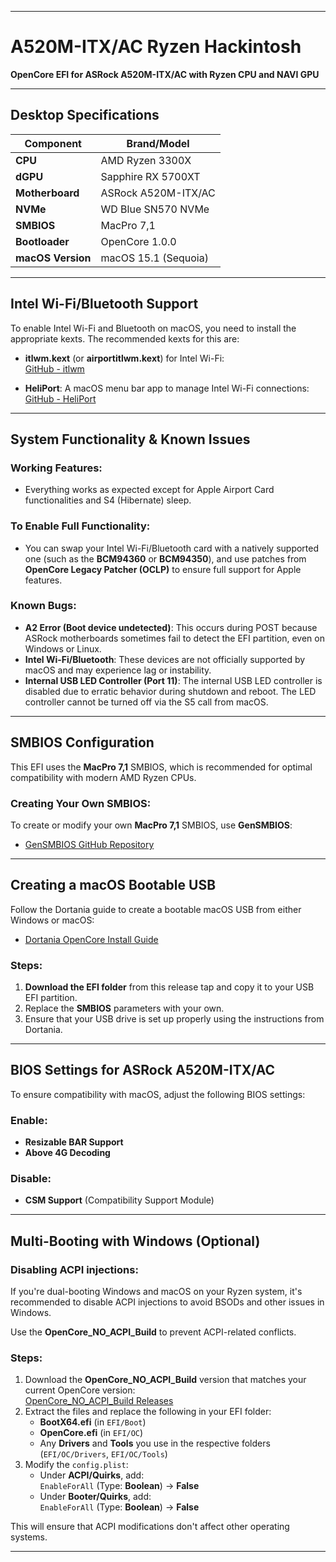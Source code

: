 
---

# A520M-ITX/AC Ryzen Hackintosh

**OpenCore EFI for ASRock A520M-ITX/AC with Ryzen CPU and NAVI GPU**

---

## Desktop Specifications

| **Component**    | **Brand/Model**                    |
| ---------------- | ---------------------------------- |
| **CPU**          | AMD Ryzen 3300X                    |
| **dGPU**         | Sapphire RX 5700XT                 |
| **Motherboard**  | ASRock A520M-ITX/AC                |
| **NVMe**         | WD Blue SN570 NVMe                 |
| **SMBIOS**       | MacPro 7,1                         |
| **Bootloader**   | OpenCore 1.0.0                     |
| **macOS Version**| macOS 15.1 (Sequoia)               |

---

## Intel Wi-Fi/Bluetooth Support

To enable Intel Wi-Fi and Bluetooth on macOS, you need to install the appropriate kexts. The recommended kexts for this are:

- **itlwm.kext** (or **airportitlwm.kext**) for Intel Wi-Fi:  
  [GitHub - itlwm](https://github.com/OpenIntelWireless/itlwm)
  
- **HeliPort**: A macOS menu bar app to manage Intel Wi-Fi connections:  
  [GitHub - HeliPort](https://github.com/OpenIntelWireless/HeliPort)

---

## System Functionality & Known Issues

### **Working Features**:
- Everything works as expected except for Apple Airport Card functionalities and S4 (Hibernate) sleep.

### **To Enable Full Functionality**:
- You can swap your Intel Wi-Fi/Bluetooth card with a natively supported one (such as the **BCM94360** or **BCM94350**), and use patches from **OpenCore Legacy Patcher (OCLP)** to ensure full support for Apple features.

### **Known Bugs**:
- **A2 Error (Boot device undetected)**: This occurs during POST because ASRock motherboards sometimes fail to detect the EFI partition, even on Windows or Linux.
- **Intel Wi-Fi/Bluetooth**: These devices are not officially supported by macOS and may experience lag or instability.
- **Internal USB LED Controller (Port 11)**: The internal USB LED controller is disabled due to erratic behavior during shutdown and reboot. The LED controller cannot be turned off via the S5 call from macOS.

---

## SMBIOS Configuration

This EFI uses the **MacPro 7,1** SMBIOS, which is recommended for optimal compatibility with modern AMD Ryzen CPUs.

### **Creating Your Own SMBIOS**:
To create or modify your own **MacPro 7,1** SMBIOS, use **GenSMBIOS**:

- [GenSMBIOS GitHub Repository](https://github.com/corpnewt/GenSMBIOS)

---

## Creating a macOS Bootable USB

Follow the Dortania guide to create a bootable macOS USB from either Windows or macOS:

- [Dortania OpenCore Install Guide](https://dortania.github.io/OpenCore-Install-Guide/installer-guide/)

### Steps:
1. **Download the EFI folder** from this release tap and copy it to your USB EFI partition.
2. Replace the **SMBIOS** parameters with your own.
3. Ensure that your USB drive is set up properly using the instructions from Dortania.

---

## BIOS Settings for ASRock A520M-ITX/AC

To ensure compatibility with macOS, adjust the following BIOS settings:

### **Enable**:
- **Resizable BAR Support**
- **Above 4G Decoding**

### **Disable**:
- **CSM Support** (Compatibility Support Module)

---

## Multi-Booting with Windows (Optional)

### **Disabling ACPI injections**:
If you're dual-booting Windows and macOS on your Ryzen system, it's recommended to disable ACPI injections to avoid BSODs and other issues in Windows.

Use the **OpenCore_NO_ACPI_Build** to prevent ACPI-related conflicts.

### Steps:
1. Download the **OpenCore_NO_ACPI_Build** version that matches your current OpenCore version:  
   [OpenCore_NO_ACPI_Build Releases](https://github.com/wjz304/OpenCore_NO_ACPI_Build/releases)
2. Extract the files and replace the following in your EFI folder:
    - **BootX64.efi** (in `EFI/Boot`)
    - **OpenCore.efi** (in `EFI/OC`)
    - Any **Drivers** and **Tools** you use in the respective folders (`EFI/OC/Drivers`, `EFI/OC/Tools`)
3. Modify the `config.plist`:
    - Under **ACPI/Quirks**, add:  
      `EnableForAll` (Type: **Boolean**) → **False**
    - Under **Booter/Quirks**, add:  
      `EnableForAll` (Type: **Boolean**) → **False**

This will ensure that ACPI modifications don't affect other operating systems.

---
